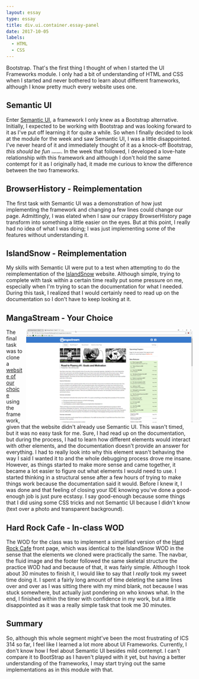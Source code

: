 ```yaml
---
layout: essay
type: essay
title: div.ui.container.essay-panel
date: 2017-10-05
labels: 
  - HTML
  - CSS
---
```

<p>
	Bootstrap. That's the first thing I thought of when I started the UI Frameworks module. I only had a bit of understanding of HTML and CSS when I started and never bothered to learn about different frameworks, although I know pretty much every website uses one. 
</p>

<h2>Semantic UI</h2>
<p>
	Enter <a href="https://semantic-ui.com/">Semantic UI</a>, a framework I only knew as a Bootstrap alternative. Initially, I expected to be working with Bootstrap and was looking forward to it as I've put off learning it for quite a while. So when I finally decided to look at the module for the week and saw Semantic UI, I was a little disappointed. I've never heard of it and immediately thought of it as a knock-off Bootstrap, <i>this should be fun <small style="font-size: 5px">(/sarcasm)</small></i>. In the week that followed, I developed a love-hate relationship with this framework and although I don't hold the same contempt for it as I originally had, it made me curious to know the difference between the two frameworks.
</p>

<h2>BrowserHistory - Reimplementation</h2>
<p>
	The first task with Semantic UI was a demonstration of how just implementing the framework and changing a few lines could change our page. Admittingly, I was elated when I saw our crappy BrowserHistory page transform into something a little easier on the eyes. But at this point, I really had no idea of what I was doing; I was just implementing some of the features without understanding it.
</p>

<h2>IslandSnow - Reimplementation</h2>
<p>
	My skills with Semantic UI were put to a test when attempting to do the reimplementation of the <a href="https://islandsnow.com/">IslandSnow</a> website. Although simple, trying to complete with task within a certain time really put some pressure on me, especially when I'm trying to scan the documentation for what I needed. During this task, I realized that I would certainly need to read up on the documentation so I don't have to keep looking at it.
</p>

<h2>MangaStream - Your Choice</h2>
<div>
<a href="https://blairmuraoka.github.io/images/mangastream-semanticui.png"><img src="/images/mangastream-semanticui.png" style="float: right; width: 450px; height 150px; padding-left: 10px;"></a>
<p>
	The final task was to clone a <a href="http://mangastream.com/">website of our choice</a> using the framework, given that the website didn't already use Semantic UI. This wasn't timed, but it was no easy task for me. Sure, I had read up on the documentation, but during the process, I had to learn how different elements would interact with other elements, and the documentation doesn't provide an answer for everything. I had to really look into why this element wasn't behaving the way I said I wanted it to and the whole debugging process drove me insane. However, as things started to make more sense and came together, it became a lot easier to figure out what elements I would need to use. I started thinking in a structural sense after a few hours of trying to make things work because the documentation said it would. Before I knew it, I was done and that feeling of closing your IDE knowing you've done a good-enough job is just pure ecstasy. I say good-enough because some things that I did using some CSS tricks and not Semantic UI because I didn't know (text over a photo and transparent background).
</p>
</div>

<h2>Hard Rock Cafe - In-class WOD</h2>
<p>
  The WOD for the class was to implement a simplified version of the <a href="http://www.hardrock.com/cafes/honolulu/">Hard Rock Cafe</a> front page, which was identical to the IslandSnow WOD in the sense that the elements we cloned were practically the same. The navbar, the fluid image and the footer followed the same skeletal structure the practice WOD had and because of that, it was fairly simple. Although I took about 30 minutes to finish it, I would like to say that I <i>really</i> took my sweet time doing it. I spent a fairly long amount of time deleting the same lines over and over as I was sitting there with my mind blank, not because I was stuck somewhere, but actually just pondering on who knows what. In the end, I finished within the timer with confidence in my work, but a little disappointed as it was a really simple task that took me 30 minutes.
</p>
<h2>Summary</h2>
<p>
	So, although this whole segment might've been the most frustrating of ICS 314 so far, I feel like I learned a lot more about UI Frameworks. Currently, I don't know how I feel about Semantic UI besides mild contempt. I can't compare it to BootStrap as I haven't played with it yet, but having a better understanding of the frameworks, I may start trying out the same implementations as in this module with that.
</p>
